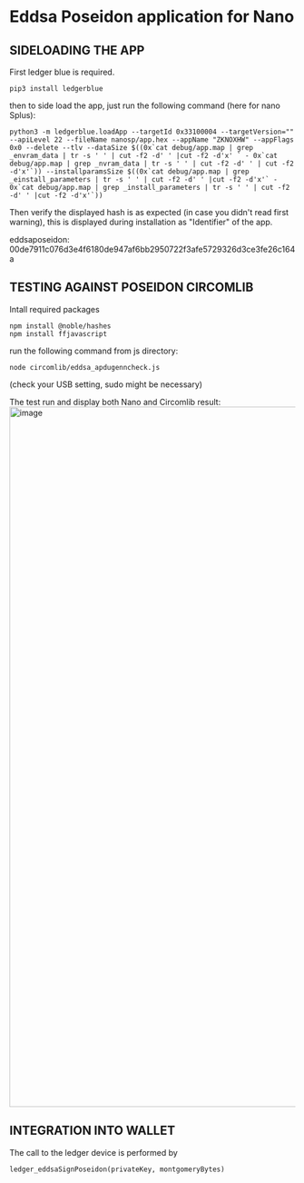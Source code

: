 # Eddsa Poseidon application for Nano


## SIDELOADING THE APP

First ledger blue is required.

```
pip3 install ledgerblue
```

then to side load the app, just run the following command (here for nano Splus):

```
python3 -m ledgerblue.loadApp --targetId 0x33100004 --targetVersion="" --apiLevel 22 --fileName nanosp/app.hex --appName "ZKNOXHW" --appFlags 0x0 --delete --tlv --dataSize $((0x`cat debug/app.map | grep _envram_data | tr -s ' ' | cut -f2 -d' ' |cut -f2 -d'x' ` - 0x`cat debug/app.map | grep _nvram_data | tr -s ' ' | cut -f2 -d' ' | cut -f2 -d'x'`)) --installparamsSize $((0x`cat debug/app.map | grep _einstall_parameters | tr -s ' ' | cut -f2 -d' ' |cut -f2 -d'x'` - 0x`cat debug/app.map | grep _install_parameters | tr -s ' ' | cut -f2 -d' ' |cut -f2 -d'x'`))

```

Then verify the displayed hash is as expected (in case you didn't read first warning), this is displayed during installation as "Identifier" of the app.

eddsaposeidon: 00de7911c076d3e4f6180de947af6bb2950722f3afe5729326d3ce3fe26c164a

## TESTING AGAINST POSEIDON CIRCOMLIB

Intall required packages
```
npm install @noble/hashes
npm install ffjavascript
```

run the following command from js directory:
```
node circomlib/eddsa_apdugenncheck.js
```
(check your USB setting, sudo might be necessary)

The test run and display both Nano and Circomlib result:
<img width="1614" height="1233" alt="image" src="https://github.com/user-attachments/assets/a4192df4-50a2-4e36-a5a3-1654cb28f0f3" />

## INTEGRATION INTO WALLET

The call to the ledger device is performed by
```
ledger_eddsaSignPoseidon(privateKey, montgomeryBytes)
```


